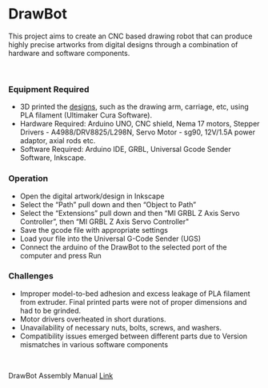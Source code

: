 # DrawBot


This project aims to create an CNC based drawing robot that can produce highly precise artworks from digital designs through a combination of hardware and software components.

<br>

### Equipment Required

  - 3D printed the [designs](https://www.thingiverse.com/thing:2349232/files), such as the drawing arm, carriage, etc, using PLA filament (Ultimaker Cura Software).
  - Hardware Required: Arduino UNO, CNC shield, Nema 17 motors, Stepper Drivers - A4988/DRV8825/L298N, Servo Motor - sg90, 12V/1.5A power adaptor, axial rods etc.
  - Software Required: Arduino IDE, GRBL, Universal Gcode Sender Software, Inkscape.

### Operation

  - Open the digital artwork/design in Inkscape
  - Select the “Path” pull down and then “Object to Path”
  - Select the “Extensions” pull down and then “MI GRBL Z Axis Servo Controller”, then “MI GRBL Z Axis Servo Controller"
  - Save the gcode file with appropriate settings
  - Load your file into the Universal G-Code Sender (UGS)
  - Connect the arduino of the DrawBot to the selected port of the computer and press Run

### Challenges
  - Improper model-to-bed adhesion and excess leakage of PLA filament from extruder. Final printed parts were not of proper dimensions and had to be grinded.
  - Motor drivers overheated in short durations.
  - Unavailability of necessary nuts, bolts, screws, and washers.
  - Compatibility issues emerged between different parts due to Version mismatches in various software components

<br>

DrawBot Assembly Manual [Link](https://github.com/ankush2005x/Draw-Bot/blob/main/DrawBotAssemblyUserGuideV3.pdf) 
